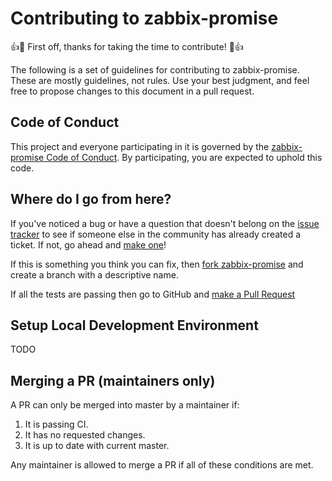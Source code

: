 # Contributing to zabbix-promise

:+1::tada: First off, thanks for taking the time to contribute! :tada::+1:

The following is a set of guidelines for contributing to zabbix-promise. These are mostly guidelines, not rules. Use your best judgment, and feel free to propose changes to this document in a pull request.

## Code of Conduct

This project and everyone participating in it is governed by the [zabbix-promise Code of Conduct](CODE_OF_CONDUCT.md). By participating, you are expected to uphold this code.

## Where do I go from here?

If you've noticed a bug or have a question that doesn't belong on the [issue tracker](https://github.com/sumitgoelpw/zabbix-promise/issues?q=) to see if someone else in the community has already created a ticket. If not, go ahead and [make one](https://github.com/sumitgoelpw/zabbix-promise/issues/new)!

If this is something you think you can fix, then [fork zabbix-promise](https://help.github.com/articles/fork-a-repo/) and create a branch with a descriptive name.

If all the tests are passing then go to GitHub and [make a Pull Request](https://help.github.com/articles/creating-a-pull-request/)

## Setup Local Development Environment

TODO

## Merging a PR (maintainers only)

A PR can only be merged into master by a maintainer if:

1. It is passing CI.
2. It has no requested changes.
3. It is up to date with current master.

Any maintainer is allowed to merge a PR if all of these conditions are met.
